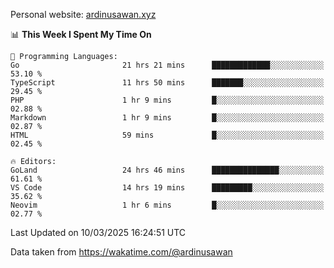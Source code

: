 Personal website: [ardinusawan.xyz](https://ardinusawan.xyz)

<!--START_SECTION:waka-->
📊 **This Week I Spent My Time On** 

```text
💬 Programming Languages: 
Go                       21 hrs 21 mins      █████████████░░░░░░░░░░░░   53.10 % 
TypeScript               11 hrs 50 mins      ███████░░░░░░░░░░░░░░░░░░   29.45 % 
PHP                      1 hr 9 mins         █░░░░░░░░░░░░░░░░░░░░░░░░   02.88 % 
Markdown                 1 hr 9 mins         █░░░░░░░░░░░░░░░░░░░░░░░░   02.87 % 
HTML                     59 mins             █░░░░░░░░░░░░░░░░░░░░░░░░   02.45 % 

🔥 Editors: 
GoLand                   24 hrs 46 mins      ███████████████░░░░░░░░░░   61.61 % 
VS Code                  14 hrs 19 mins      █████████░░░░░░░░░░░░░░░░   35.62 % 
Neovim                   1 hr 6 mins         █░░░░░░░░░░░░░░░░░░░░░░░░   02.77 % 
```


 Last Updated on 10/03/2025 16:24:51 UTC
<!--END_SECTION:waka-->
Data taken from https://wakatime.com/@ardinusawan
